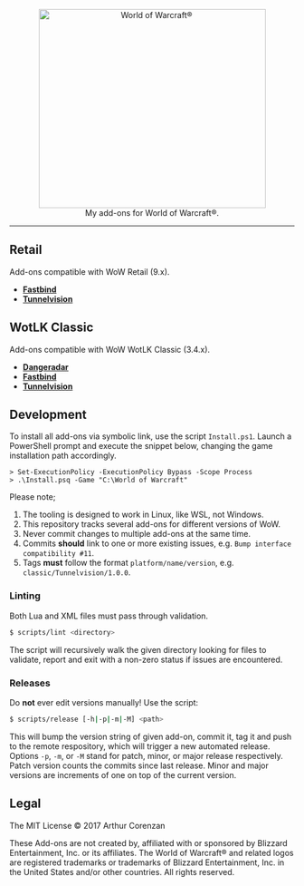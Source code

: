 <p align="center">
  <img src="https://user-images.githubusercontent.com/270076/120495363-036cc180-c393-11eb-89b7-19d7d84e0af8.png" width="401" height="351" alt="World of Warcraft®">
  <br />
  My add-ons for World of Warcraft®.
</p>

---

## Retail

Add-ons compatible with WoW Retail (9.x).

- [**Fastbind**](/retail/Fastbind)
- [**Tunnelvision**](/retail/Tunnelvision)

## WotLK Classic

Add-ons compatible with WoW WotLK Classic (3.4.x).

- [**Dangeradar**](/classic/Dangeradar)
- [**Fastbind**](/classic/Fastbind)
- [**Tunnelvision**](/classic/Tunnelvision)

## Development

To install all add-ons via symbolic link, use the script `Install.ps1`. Launch a PowerShell prompt and execute the snippet below, changing the game installation path accordingly.

```
> Set-ExecutionPolicy -ExecutionPolicy Bypass -Scope Process
> .\Install.psq -Game "C:\World of Warcraft"
```

Please note;

1. The tooling is designed to work in Linux, like WSL, not Windows.
2. This repository tracks several add-ons for different versions of WoW.
3. Never commit changes to multiple add-ons at the same time.
4. Commits **should** link to one or more existing issues, e.g. `Bump interface compatibility #11`.
5. Tags **must** follow the format `platform/name/version`, e.g. `classic/Tunnelvision/1.0.0`.

### Linting

Both Lua and XML files must pass through validation.

```sh
$ scripts/lint <directory>
```

The script will recursively walk the given directory looking for files to validate, report and exit with a non-zero status if issues are encountered.

### Releases

Do **not** ever edit versions manually! Use the script:

```sh
$ scripts/release [-h|-p|-m|-M] <path>
```

This will bump the version string of given add-on, commit it, tag it and push to the remote respository, which will trigger a new automated release. Options `-p`, `-m`, or `-M` stand for patch, minor, or major release respectively. Patch version counts the commits since last release. Minor and major versions are increments of one on top of the current version.

## Legal

The MIT License © 2017 Arthur Corenzan

These Add-ons are not created by, affiliated with or sponsored by Blizzard Entertainment, Inc. or its affiliates. The World of Warcraft® and related logos are registered trademarks or trademarks of Blizzard Entertainment, Inc. in the United States and/or other countries. All rights reserved.
